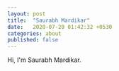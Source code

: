 ```yaml
---
layout: post
title:  "Saurabh Mardikar"
date:   2020-07-20 01:42:32 +0530
categories: about
published: false
---
```

Hi, I'm Saurabh Mardikar.